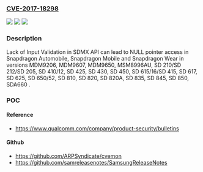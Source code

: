 ### [CVE-2017-18298](https://cve.mitre.org/cgi-bin/cvename.cgi?name=CVE-2017-18298)
![](https://img.shields.io/static/v1?label=Product&message=Snapdragon%20Automobile%2C%20Snapdragon%20Mobile%2C%20Snapdragon%20Wear&color=blue)
![](https://img.shields.io/static/v1?label=Version&message=n%2Fa&color=blue)
![](https://img.shields.io/static/v1?label=Vulnerability&message=Null%20Pointer%20Dereference%20in%20Broadcast&color=brighgreen)

### Description

Lack of Input Validation in SDMX API can lead to NULL pointer access in Snapdragon Automobile, Snapdragon Mobile and Snapdragon Wear in versions MDM9206, MDM9607, MDM9650, MSM8996AU, SD 210/SD 212/SD 205, SD 410/12, SD 425, SD 430, SD 450, SD 615/16/SD 415, SD 617, SD 625, SD 650/52, SD 810, SD 820, SD 820A, SD 835, SD 845, SD 850, SDA660 .

### POC

#### Reference
- https://www.qualcomm.com/company/product-security/bulletins

#### Github
- https://github.com/ARPSyndicate/cvemon
- https://github.com/samreleasenotes/SamsungReleaseNotes

